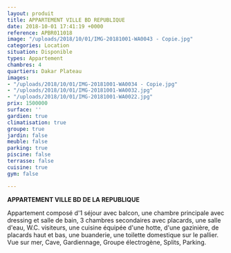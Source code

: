 ```yaml
---
layout: produit
title: APPARTEMENT VILLE BD REPUBLIQUE
date: 2018-10-01 17:41:19 +0000
reference: APBR011018
image: "/uploads/2018/10/01/IMG-20181001-WA0043 - Copie.jpg"
categories: Location
situation: Disponible
types: Appartement
chambres: 4
quartiers: Dakar Plateau
images:
- "/uploads/2018/10/01/IMG-20181001-WA0034 - Copie.jpg"
- "/uploads/2018/10/01/IMG-20181001-WA0032.jpg"
- "/uploads/2018/10/01/IMG-20181001-WA0022.jpg"
prix: 1500000
surface: ''
gardien: true
climatisation: true
groupe: true
jardin: false
meuble: false
parking: true
piscine: false
terrasse: false
cuisine: true
gym: false

---
```

**APPARTEMENT VILLE BD DE LA REPUBLIQUE** 

Appartement composé d'1 séjour avec balcon, une chambre principale avec dressing et salle de bain, 3 chambres secondaires avec placards, une salle d'eau, W.C. visiteurs, une cuisine équipée d'une hotte, d'une gazinière, de placards haut et bas, une buanderie, une toilette domestique sur le pallier. Vue sur mer, Cave, Gardiennage, Groupe électrogène, Splits, Parking.